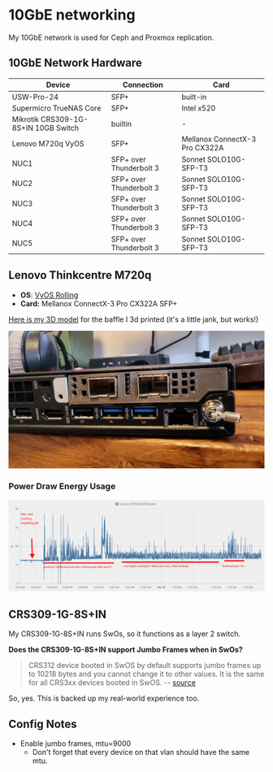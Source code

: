 # 10GbE networking

My 10GbE network is used for Ceph and Proxmox replication. 

## 10GbE Network Hardware
| Device                               | Connection              | Card                           |
|--------------------------------------|-------------------------|--------------------------------|
| USW-Pro-24                           | SFP+                    | built-in                       |
| Supermicro TrueNAS Core              | SFP+                    | Intel x520                     |
| Mikrotik CRS309-1G-8S+IN 10GB Switch | builtin                 | -                              |
| Lenovo M720q VyOS                    | SFP+                    | Mellanox ConnectX-3 Pro CX322A |
| NUC1                                 | SFP+ over Thunderbolt 3 | Sonnet ‎SOLO10G-SFP-T3          |
| NUC2                                 | SFP+ over Thunderbolt 3 | Sonnet ‎SOLO10G-SFP-T3          |
| NUC3                                 | SFP+ over Thunderbolt 3 | Sonnet ‎SOLO10G-SFP-T3          |
| NUC4                                 | SFP+ over Thunderbolt 3 | Sonnet ‎SOLO10G-SFP-T3          |
| NUC5                                 | SFP+ over Thunderbolt 3 | Sonnet ‎SOLO10G-SFP-T3          |


## Lenovo Thinkcentre M720q

* **OS**: [VyOS Rolling](./VyOS.md)
* **Card:** Mellanox ConnectX-3 Pro CX322A SFP+

[Here is my 3D model](https://www.printables.com/model/428540-lenovo-m720q-baffle-for-melanox-cx312a-and-melanox) for the baffle I 3d printed (it's a little jank, but works!)

![baffle](m720q-baffle.png)

### Power Draw Energy Usage

[![power-draw-graph](m720q-power-draw.png)](m720q-power-draw.png)


## CRS309-1G-8S+IN

My CRS309-1G-8S+IN runs SwOs, so it functions as a layer 2 switch.

**Does the CRS309-1G-8S+IN support Jumbo Frames when in SwOs?**

> CRS312 device booted in SwOS by default supports jumbo frames up to 10218 bytes and you cannot change it to other values. It is the same for all CRS3xx devices booted in SwOS. -- [source](https://forum.mikrotik.com/viewtopic.php?t=154481#p763675)


So, yes. This is backed up my real-world experience too.


## Config Notes

* Enable jumbo frames, mtu=9000
  * Don't forget that every device on that vlan should have the same mtu.
